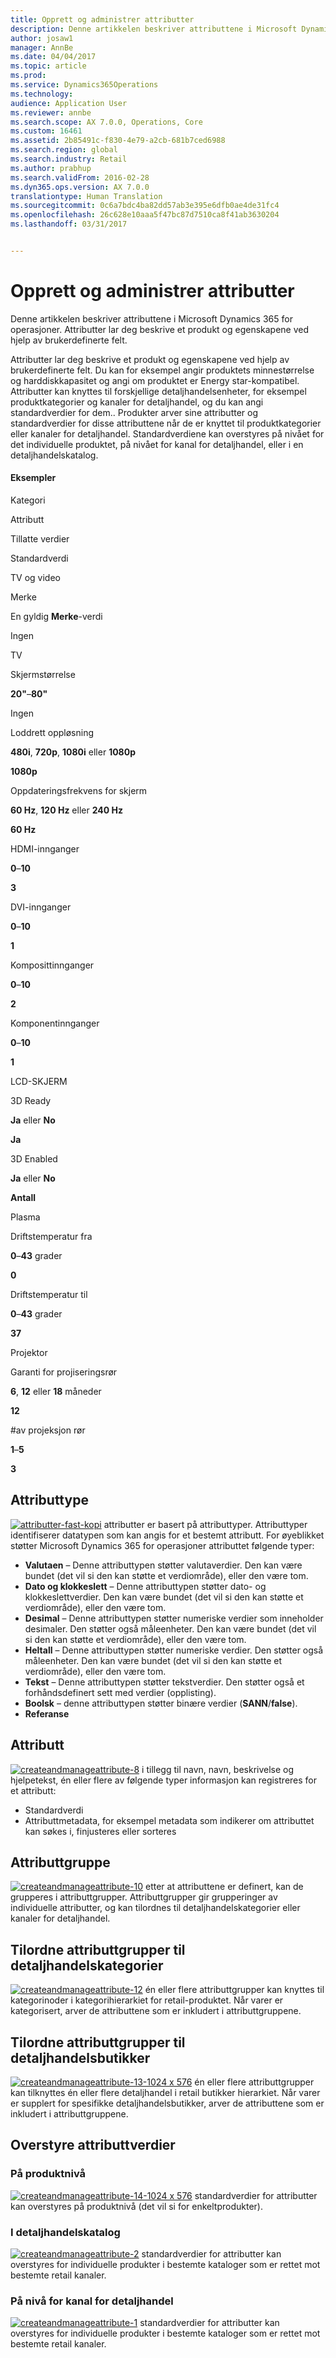```yaml
---
title: Opprett og administrer attributter
description: Denne artikkelen beskriver attributtene i Microsoft Dynamics 365 for operasjoner. Attributter lar deg beskrive et produkt og egenskapene ved hjelp av brukerdefinerte felt.
author: josaw1
manager: AnnBe
ms.date: 04/04/2017
ms.topic: article
ms.prod: 
ms.service: Dynamics365Operations
ms.technology: 
audience: Application User
ms.reviewer: annbe
ms.search.scope: AX 7.0.0, Operations, Core
ms.custom: 16461
ms.assetid: 2b85491c-f830-4e79-a2cb-681b7ced6988
ms.search.region: global
ms.search.industry: Retail
ms.author: prabhup
ms.search.validFrom: 2016-02-28
ms.dyn365.ops.version: AX 7.0.0
translationtype: Human Translation
ms.sourcegitcommit: 0c6a7bdc4ba82dd57ab3e395e6dfb0ae4de31fc4
ms.openlocfilehash: 26c628e10aaa5f47bc87d7510ca8f41ab3630204
ms.lasthandoff: 03/31/2017


---
```


# <a name="create-and-manage-attributes"></a>Opprett og administrer attributter

Denne artikkelen beskriver attributtene i Microsoft Dynamics 365 for operasjoner. Attributter lar deg beskrive et produkt og egenskapene ved hjelp av brukerdefinerte felt.

Attributter lar deg beskrive et produkt og egenskapene ved hjelp av brukerdefinerte felt. Du kan for eksempel angir produktets minnestørrelse og harddiskkapasitet og angi om produktet er Energy star-kompatibel. Attributter kan knyttes til forskjellige detaljhandelsenheter, for eksempel produktkategorier og kanaler for detaljhandel, og du kan angi standardverdier for dem.. Produkter arver sine attributter og standardverdier for disse attributtene når de er knyttet til produktkategorier eller kanaler for detaljhandel. Standardverdiene kan overstyres på nivået for det individuelle produktet, på nivået for kanal for detaljhandel, eller i en detaljhandelskatalog.

#### <a name="examples"></a>Eksempler

Kategori

Attributt

Tillatte verdier

Standardverdi

TV og video

Merke

En gyldig **Merke**-verdi

Ingen

TV

Skjermstørrelse

**20"**–**80"**

Ingen

Loddrett oppløsning

**480i**, **720p**, **1080i** eller **1080p**

**1080p**

Oppdateringsfrekvens for skjerm

**60 Hz**, **120 Hz** eller **240 Hz**

**60 Hz**

HDMI-innganger

**0**–**10**

**3**

DVI-innganger

**0**–**10**

**1**

Komposittinnganger

**0**–**10**

**2**

Komponentinnganger

**0**–**10**

**1**

LCD-SKJERM

3D Ready

**Ja** eller **No**

**Ja**

3D Enabled

**Ja** eller **No**

**Antall**

Plasma

Driftstemperatur fra

**0**–**43** grader

**0**

Driftstemperatur til

**0**–**43** grader

**37**

Projektor

Garanti for projiseringsrør

**6**, **12** eller **18** måneder

**12**

\#av projeksjon rør

**1**–**5**

**3**

## <a name="attribute-type"></a>Attributtype
  [![attributter-fast-kopi](./media/attributes-fixed-copy.png)](./media/attributes-fixed-copy.png) attributter er basert på attributtyper. Attributtyper identifiserer datatypen som kan angis for et bestemt attributt. For øyeblikket støtter Microsoft Dynamics 365 for operasjoner attributtet følgende typer:

-   **Valutaen** – Denne attributtypen støtter valutaverdier. Den kan være bundet (det vil si den kan støtte et verdiområde), eller den være tom.
-   **Dato og klokkeslett** – Denne attributtypen støtter dato- og klokkeslettverdier. Den kan være bundet (det vil si den kan støtte et verdiområde), eller den være tom.
-   **Desimal** – Denne attributtypen støtter numeriske verdier som inneholder desimaler. Den støtter også måleenheter. Den kan være bundet (det vil si den kan støtte et verdiområde), eller den være tom.
-   **Heltall** – Denne attributtypen støtter numeriske verdier. Den støtter også måleenheter. Den kan være bundet (det vil si den kan støtte et verdiområde), eller den være tom.
-   **Tekst** – Denne attributtypen støtter tekstverdier. Den støtter også et forhåndsdefinert sett med verdier (opplisting).
-   **Boolsk** – denne attributtypen støtter binære verdier (**SANN**/**false**).
-   **Referanse**

## <a name="attribute"></a>Attributt
  [![createandmanageattribute-8](./media/createandmanageattribute-8.png)](./media/createandmanageattribute-8.png) i tillegg til navn, navn, beskrivelse og hjelpetekst, én eller flere av følgende typer informasjon kan registreres for et attributt:

-   Standardverdi
-   Attributtmetadata, for eksempel metadata som indikerer om attributtet kan søkes i, finjusteres eller sorteres

## <a name="attribute-group"></a>Attributtgruppe
  [![createandmanageattribute-10](./media/createandmanageattribute-10.png)](./media/createandmanageattribute-10.png) etter at attributtene er definert, kan de grupperes i attributtgrupper. Attributtgrupper gir grupperinger av individuelle attributter, og kan tilordnes til detaljhandelskategorier eller kanaler for detaljhandel.

## <a name="assigning-attribute-groups-to-retail-categories"></a>Tilordne attributtgrupper til detaljhandelskategorier
  [![createandmanageattribute-12](./media/createandmanageattribute-12.png)](./media/createandmanageattribute-12.png) én eller flere attributtgrupper kan knyttes til kategorinoder i kategorihierarkiet for retail-produktet. Når varer er kategorisert, arver de attributtene som er inkludert i attributtgruppene.

## <a name="assigning-attribute-groups-to-retail-stores"></a>Tilordne attributtgrupper til detaljhandelsbutikker
  [![createandmanageattribute-13-1024 x 576](./media/createandmanageattribute-13-1024x576.png)](./media/createandmanageattribute-13-1024x576.png) én eller flere attributtgrupper kan tilknyttes én eller flere detaljhandel i retail butikker hierarkiet. Når varer er supplert for spesifikke detaljhandelsbutikker, arver de attributtene som er inkludert i attributtgruppene.

## <a name="overriding-attribute-values"></a>Overstyre attributtverdier
### <a name="at-the-product-level"></a>På produktnivå

  [![createandmanageattribute-14-1024 x 576](./media/createandmanageattribute-14-1024x576.png)](./media/createandmanageattribute-14-1024x576.png) standardverdier for attributter kan overstyres på produktnivå (det vil si for enkeltprodukter).

### <a name="in-a-retail-catalog"></a>I detaljhandelskatalog

  [![createandmanageattribute-2](./media/createandmanageattribute-2.png)](./media/createandmanageattribute-2.png) standardverdier for attributter kan overstyres for individuelle produkter i bestemte kataloger som er rettet mot bestemte retail kanaler.

### <a name="at-the-retail-channel-level"></a>På nivå for kanal for detaljhandel

  [![createandmanageattribute-1](./media/createandmanageattribute-1.jpg)](./media/createandmanageattribute-1.jpg) standardverdier for attributter kan overstyres for individuelle produkter i bestemte kataloger som er rettet mot bestemte retail kanaler.



